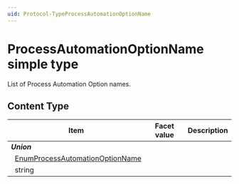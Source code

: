 ```yaml
---
uid: Protocol-TypeProcessAutomationOptionName
---
```


# ProcessAutomationOptionName simple type

List of Process Automation Option names.

## Content Type

|Item|Facet value|Description|
|--- |--- |--- |
|***Union***|||
|&nbsp;&nbsp;[EnumProcessAutomationOptionName](xref:Protocol-EnumProcessAutomationOptionName)|||
|&nbsp;&nbsp;string|||

